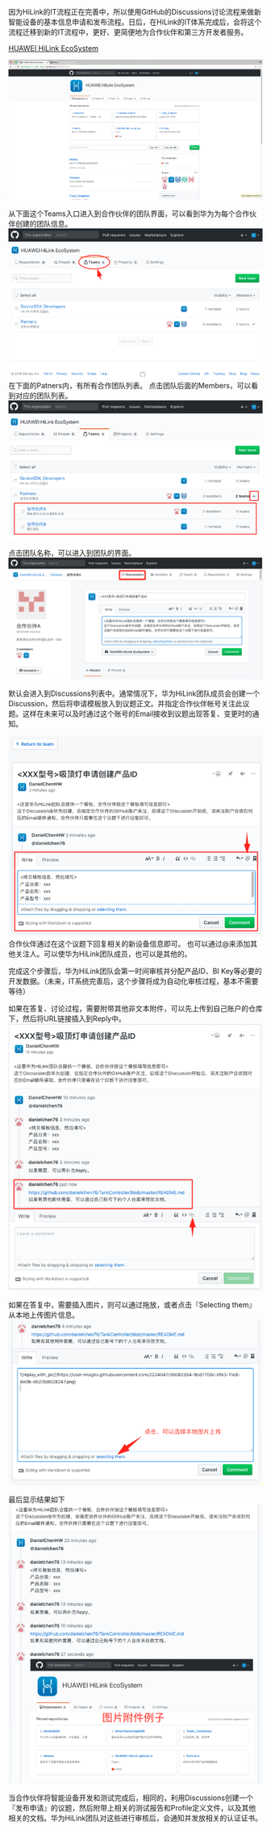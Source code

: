 因为HiLink的IT流程正在完善中，所以使用GitHub的Discussions讨论流程来做新智能设备的基本信息申请和发布流程。日后，在HiLink的IT体系完成后，会将这个流程迁移到新的IT流程中，更好、更简便地为合作伙伴和第三方开发者服务。

[HUAWEI HiLink EcoSystem](https://github.com/HUAWEI-HiLink)

![huawei_hilink_github](./assets/huawei_hilink_github.png)

从下面这个Teams入口进入到合作伙伴的团队界面，可以看到华为为每个合作伙伴创建的团队信息。
![HiLink_team](./assets/HiLink_team.png)
在下面的Patners内，有所有合作团队列表。
点击团队后面的Members，可以看到对应的团队列表。
![Partners_list](./assets/Partners_list.png)

点击团队名称，可以进入到团队的界面。
![new_request](./assets/new_request.png)

默认会进入到Discussions列表中。通常情况下，华为HiLink团队成员会创建一个Discussion，然后将申请模板放入到议题正文。并指定合作伙伴帐号关注此议题。这样在未来可以及时通过这个账号的Email接收到议题出现答复、变更时的通知。

![partner_reply](./assets/partner_reply.png)
合作伙伴通过在这个议题下回复相关的新设备信息即可。
也可以通过@来添加其他关注人。可以使华为HiLink团队成员，也可以是其他的。

完成这个步骤后，华为HiLink团队会第一时间审核并分配产品ID、BI Key等必要的开发数据。（未来，IT系统完善后，这个步骤将成为自动化审核过程，基本不需要等待）

如果在答复、讨论过程，需要附带其他非文本附件，可以先上传到自己账户的仓库下，然后将URL链接插入到Reply中。
![reply_with_link](./assets/reply_with_link.png)

如果在答复中，需要插入图片，则可以通过拖放，或者点击『Selecting them』从本地上传图片信息。
![Replay_upload_pic](./assets/Replay_upload_pic.png)

最后显示结果如下
![replay_with_pic](./assets/replay_with_pic.png)

当合作伙伴将智能设备开发和测试完成后，相同的，利用Discussions创建一个『发布申请』的议题，然后附带上相关的测试报告和Profile定义文件，以及其他相关的文档。华为HiLink团队对这些进行审核后，会通知并发放相关的认证证书。
